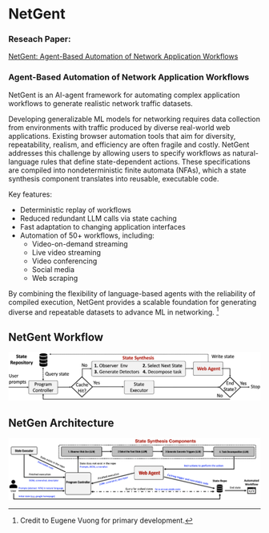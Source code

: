 # NetGent
### Reseach Paper:
[NetGent: Agent-Based Automation of Network Application Workflows](https://arxiv.org/abs/2406.08392)

### Agent-Based Automation of Network Application Workflows


NetGent is an AI-agent framework for automating complex application workflows to generate realistic network traffic datasets.

Developing generalizable ML models for networking requires data collection from environments with traffic produced by diverse real-world web applications. Existing browser automation tools that aim for diversity, repeatability, realism, and efficiency are often fragile and costly. NetGent addresses this challenge by allowing users to specify workflows as natural-language rules that define state-dependent actions. These specifications are compiled into nondeterministic finite automata (NFAs), which a state synthesis component translates into reusable, executable code.

Key features:
- Deterministic replay of workflows
- Reduced redundant LLM calls via state caching
- Fast adaptation to changing application interfaces
- Automation of 50+ workflows, including:
  - Video-on-demand streaming
  - Live video streaming
  - Video conferencing
  - Social media
  - Web scraping

By combining the flexibility of language-based agents with the reliability of compiled execution, NetGent provides a scalable foundation for generating diverse and repeatable datasets to advance ML in networking. [^1]

[^1]: Credit to Eugene Vuong for primary development.
## NetGent Workflow

![workflow](docs/figures/workflow.png)


## NetGen Architecture
![architecture](docs/figures/architecture.png)
